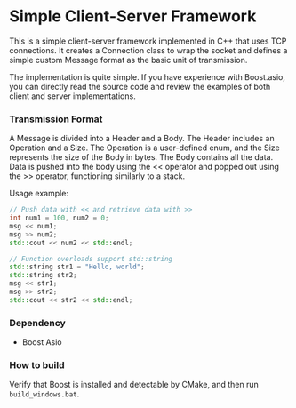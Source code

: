 # Simple Client-Server Framework

This is a simple client-server framework implemented in C++ that uses TCP connections. It creates a Connection class to wrap the socket and defines a simple custom Message format as the basic unit of transmission.

The implementation is quite simple. If you have experience with Boost.asio, you can directly read the source code and review the examples of both client and server implementations.

### Transmission Format

A Message is divided into a Header and a Body. The Header includes an Operation and a Size. The Operation is a user-defined enum, and the Size represents the size of the Body in bytes. The Body contains all the data. Data is pushed into the body using the << operator and popped out using the >> operator, functioning similarly to a stack.

Usage example:

```cpp
// Push data with << and retrieve data with >>
int num1 = 100, num2 = 0;
msg << num1;
msg >> num2;
std::cout << num2 << std::endl;

// Function overloads support std::string
std::string str1 = "Hello, world";
std::string str2;
msg << str1;
msg >> str2;
std::cout << str2 << std::endl;
```

### Dependency

- Boost Asio

### How to build

Verify that Boost is installed and detectable by CMake, and then run `build_windows.bat`.